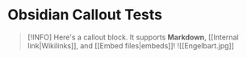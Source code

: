 # Obsidian Callout Tests

> [!INFO]
> Here's a callout block.
> It supports **Markdown**, \[[Internal link|Wikilinks]\], and \[[Embed files|embeds]\]!
> !\[[Engelbart.jpg]\]
